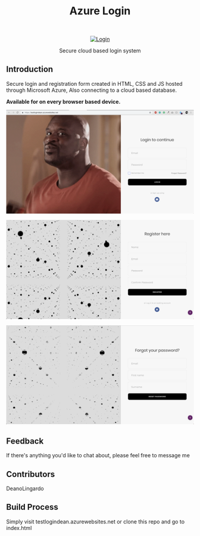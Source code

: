<h1 align="center"> Azure Login </h1> <br>
<p align="center">
  <a href="https://testlogindean.azurewebsites.net/">
    <img alt="Login" title="Login" src="https://images.vexels.com/media/users/3/132074/isolated/preview/0117cb0129593faa02646a8277ca80e3-security-lock-icon-by-vexels.png" width="450">
  </a>
</p>

<p align="center">
  Secure cloud based login system
</p>


<!-- START doctoc generated TOC please keep comment here to allow auto update -->
<!-- DON'T EDIT THIS SECTION, INSTEAD RE-RUN doctoc TO UPDATE -->

<!-- END doctoc generated TOC please keep comment here to allow auto update -->

## Introduction

Secure login and registration form created in HTML, CSS and JS hosted through Microsoft Azure, Also connecting to a cloud based database.

**Available for on every browser based device.**

<p align="center">
  <img src = "/ReadMeImages/image1.png" width=700>
</p>

<p align="center">
  <img src = "/ReadMeImages/image2.png" width=700>
</p>

<p align="center">
  <img src = "/ReadMeImages/image3.png" width=700>
</p>

## Feedback

If there's anything you'd like to chat about, please feel free to message me

## Contributors

DeanoLingardo

## Build Process

Simply visit testlogindean.azurewebsites.net or clone this repo and go to index.html
